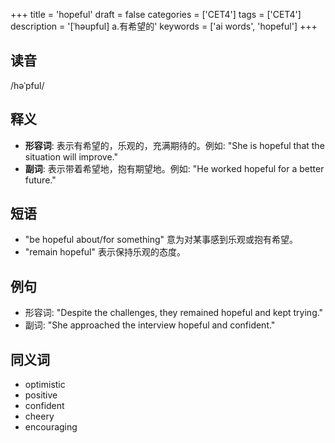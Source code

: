 +++
title = 'hopeful'
draft = false
categories = ['CET4']
tags = ['CET4']
description = '[ˈhəupful] a.有希望的'
keywords = ['ai words', 'hopeful']
+++

## 读音
/həˈpful/

## 释义
- **形容词**: 表示有希望的，乐观的，充满期待的。例如: "She is hopeful that the situation will improve."
- **副词**: 表示带着希望地，抱有期望地。例如: "He worked hopeful for a better future."

## 短语
- "be hopeful about/for something" 意为对某事感到乐观或抱有希望。
- "remain hopeful" 表示保持乐观的态度。

## 例句
- 形容词: "Despite the challenges, they remained hopeful and kept trying."
- 副词: "She approached the interview hopeful and confident."

## 同义词
- optimistic
- positive
- confident
- cheery
- encouraging
